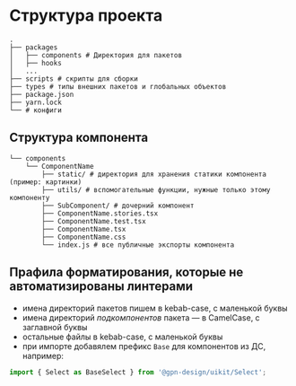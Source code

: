 # Структура проекта

    .
    ├── packages
    │   ├── components # Директория для пакетов
    │   ├── hooks
    │   ...
    ├── scripts # скрипты для сборки
    ├── types # типы внешних пакетов и глобальных объектов
    ├── package.json
    ├── yarn.lock
    └── # конфиги

## Структура компонента

    └── components
        └── ComponentName
            ├── static/ # директория для хранения статики компонента (пример: картинки)
            ├── utils/ # вспомогательные функции, нужные только этому компоненту
            ├── SubComponent/ # дочерний компонент
            ├── ComponentName.stories.tsx
            ├── ComponentName.test.tsx
            ├── ComponentName.tsx
            ├── ComponentName.css
            └── index.js # все публичные экспорты компонента

## Прафила форматирования, которые не автоматизированы линтерами

- имена директорий пакетов пишем в kebab-case, с маленькой буквы
- имена директорий _подкомпонентов_ пакета — в CamelCase, с заглавной буквы
- остальные файлы в kebab-case, с маленькой буквы
- при импорте добавялем префикс `Base` для компонентов из ДС, например:

```js
import { Select as BaseSelect } from '@gpn-design/uikit/Select';
```
